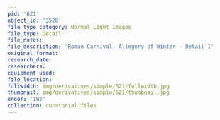 ```yaml
---
pid: '621'
object_id: '3528'
file_type_category: Normal Light Images
file_type: Detail
file_notes:
file_description: 'Roman Carnival: Allegory of Winter - Detail 1'
original_format:
research_date:
researchers:
equipment_used:
file_location:
fullwidth: img/derivatives/simple/621/fullwidth.jpg
thumbnail: img/derivatives/simple/621/thumbnail.jpg
order: '192'
collection: curatorial_files
---
```

